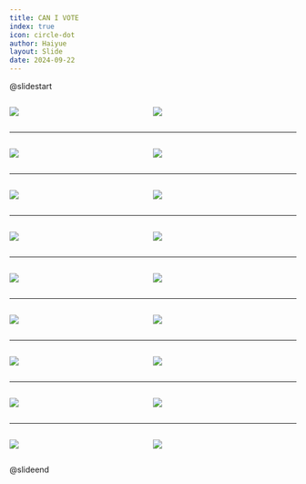 ```yaml
---
title: CAN I VOTE
index: true
icon: circle-dot
author: Haiyue
layout: Slide
date: 2024-09-22
---
```

 
@slidestart

<div style="display:flex">
<div style="flex:1">

![](https://raw.githubusercontent.com/yclord/reading/refs/heads/master/english/Level-M/CAN%20I%20VOTE/001.webp)
</div>
<div style="flex:1">

![](https://raw.githubusercontent.com/yclord/reading/refs/heads/master/english/Level-M/CAN%20I%20VOTE/002.webp)
</div>
</div>

---

<div style="display:flex">
<div style="flex:1">

![](https://raw.githubusercontent.com/yclord/reading/refs/heads/master/english/Level-M/CAN%20I%20VOTE/003.webp)
</div>
<div style="flex:1">

![](https://raw.githubusercontent.com/yclord/reading/refs/heads/master/english/Level-M/CAN%20I%20VOTE/004.webp)
</div>
</div>

---

<div style="display:flex">
<div style="flex:1">

![](https://raw.githubusercontent.com/yclord/reading/refs/heads/master/english/Level-M/CAN%20I%20VOTE/005.webp)
</div>
<div style="flex:1">

![](https://raw.githubusercontent.com/yclord/reading/refs/heads/master/english/Level-M/CAN%20I%20VOTE/006.webp)
</div>
</div>

---

<div style="display:flex">
<div style="flex:1">

![](https://raw.githubusercontent.com/yclord/reading/refs/heads/master/english/Level-M/CAN%20I%20VOTE/007.webp)
</div>
<div style="flex:1">

![](https://raw.githubusercontent.com/yclord/reading/refs/heads/master/english/Level-M/CAN%20I%20VOTE/008.webp)
</div>
</div>

---

<div style="display:flex">
<div style="flex:1">

![](https://raw.githubusercontent.com/yclord/reading/refs/heads/master/english/Level-M/CAN%20I%20VOTE/009.webp)
</div>
<div style="flex:1">

![](https://raw.githubusercontent.com/yclord/reading/refs/heads/master/english/Level-M/CAN%20I%20VOTE/010.webp)
</div>
</div>

---

<div style="display:flex">
<div style="flex:1">

![](https://raw.githubusercontent.com/yclord/reading/refs/heads/master/english/Level-M/CAN%20I%20VOTE/011.webp)
</div>
<div style="flex:1">

![](https://raw.githubusercontent.com/yclord/reading/refs/heads/master/english/Level-M/CAN%20I%20VOTE/012.webp)
</div>
</div>

---

<div style="display:flex">
<div style="flex:1">

![](https://raw.githubusercontent.com/yclord/reading/refs/heads/master/english/Level-M/CAN%20I%20VOTE/013.webp)
</div>
<div style="flex:1">

![](https://raw.githubusercontent.com/yclord/reading/refs/heads/master/english/Level-M/CAN%20I%20VOTE/014.webp)
</div>
</div>

---

<div style="display:flex">
<div style="flex:1">

![](https://raw.githubusercontent.com/yclord/reading/refs/heads/master/english/Level-M/CAN%20I%20VOTE/015.webp)
</div>
<div style="flex:1">

![](https://raw.githubusercontent.com/yclord/reading/refs/heads/master/english/Level-M/CAN%20I%20VOTE/016.webp)
</div>
</div>

---

<div style="display:flex">
<div style="flex:1">

![](https://raw.githubusercontent.com/yclord/reading/refs/heads/master/english/Level-M/CAN%20I%20VOTE/017.webp)
</div>
<div style="flex:1">

![](https://raw.githubusercontent.com/yclord/reading/refs/heads/master/english/Level-M/CAN%20I%20VOTE/018.webp)
</div>
</div>

@slideend